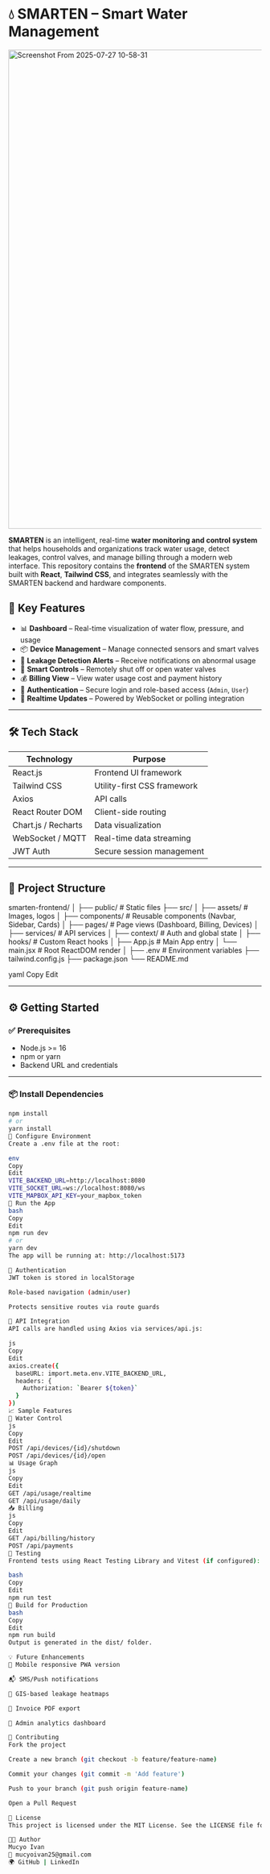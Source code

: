 # 💧 SMARTEN – Smart Water Management

<img width="1904" height="951" alt="Screenshot From 2025-07-27 10-58-31" src="https://github.com/user-attachments/assets/12a6876f-4c94-42c3-93b3-4aed0de96716" />

**SMARTEN** is an intelligent, real-time **water monitoring and control system** that helps households and organizations track water usage, detect leakages, control valves, and manage billing through a modern web interface. This repository contains the **frontend** of the SMARTEN system built with **React**, **Tailwind CSS**, and integrates seamlessly with the SMARTEN backend and hardware components.

## 📌 Key Features

- 📊 **Dashboard** – Real-time visualization of water flow, pressure, and usage
- 📦 **Device Management** – Manage connected sensors and smart valves
- 🧠 **Leakage Detection Alerts** – Receive notifications on abnormal usage
- 📱 **Smart Controls** – Remotely shut off or open water valves
- 💰 **Billing View** – View water usage cost and payment history
- 🔐 **Authentication** – Secure login and role-based access (`Admin`, `User`)
- 📡 **Realtime Updates** – Powered by WebSocket or polling integration

---

## 🛠️ Tech Stack

| Technology         | Purpose                        |
|--------------------|---------------------------------|
| React.js           | Frontend UI framework          |
| Tailwind CSS       | Utility-first CSS framework    |
| Axios              | API calls                      |
| React Router DOM   | Client-side routing            |
| Chart.js / Recharts| Data visualization             |
| WebSocket / MQTT   | Real-time data streaming       |
| JWT Auth           | Secure session management      |

---

## 🧩 Project Structure

smarten-frontend/
│
├── public/ # Static files
├── src/
│ ├── assets/ # Images, logos
│ ├── components/ # Reusable components (Navbar, Sidebar, Cards)
│ ├── pages/ # Page views (Dashboard, Billing, Devices)
│ ├── services/ # API services
│ ├── context/ # Auth and global state
│ ├── hooks/ # Custom React hooks
│ ├── App.js # Main App entry
│ └── main.jsx # Root ReactDOM render
│
├── .env # Environment variables
├── tailwind.config.js
├── package.json
└── README.md

yaml
Copy
Edit

---

## ⚙️ Getting Started

### ✅ Prerequisites

- Node.js >= 16
- npm or yarn
- Backend URL and credentials

---

### 📦 Install Dependencies

```bash
npm install
# or
yarn install
🧪 Configure Environment
Create a .env file at the root:

env
Copy
Edit
VITE_BACKEND_URL=http://localhost:8080
VITE_SOCKET_URL=ws://localhost:8080/ws
VITE_MAPBOX_API_KEY=your_mapbox_token
🏃 Run the App
bash
Copy
Edit
npm run dev
# or
yarn dev
The app will be running at: http://localhost:5173

🔐 Authentication
JWT token is stored in localStorage

Role-based navigation (admin/user)

Protects sensitive routes via route guards

📡 API Integration
API calls are handled using Axios via services/api.js:

js
Copy
Edit
axios.create({
  baseURL: import.meta.env.VITE_BACKEND_URL,
  headers: {
    Authorization: `Bearer ${token}`
  }
})
📈 Sample Features
🔧 Water Control
js
Copy
Edit
POST /api/devices/{id}/shutdown
POST /api/devices/{id}/open
📊 Usage Graph
js
Copy
Edit
GET /api/usage/realtime
GET /api/usage/daily
📥 Billing
js
Copy
Edit
GET /api/billing/history
POST /api/payments
🧪 Testing
Frontend tests using React Testing Library and Vitest (if configured):

bash
Copy
Edit
npm run test
🧱 Build for Production
bash
Copy
Edit
npm run build
Output is generated in the dist/ folder.

💡 Future Enhancements
📲 Mobile responsive PWA version

📬 SMS/Push notifications

📍 GIS-based leakage heatmaps

🧾 Invoice PDF export

👤 Admin analytics dashboard

🤝 Contributing
Fork the project

Create a new branch (git checkout -b feature/feature-name)

Commit your changes (git commit -m 'Add feature')

Push to your branch (git push origin feature-name)

Open a Pull Request

📄 License
This project is licensed under the MIT License. See the LICENSE file for details.

👨‍💻 Author
Mucyo Ivan
📧 mucyoivan25@gmail.com
🌍 GitHub | LinkedIn
